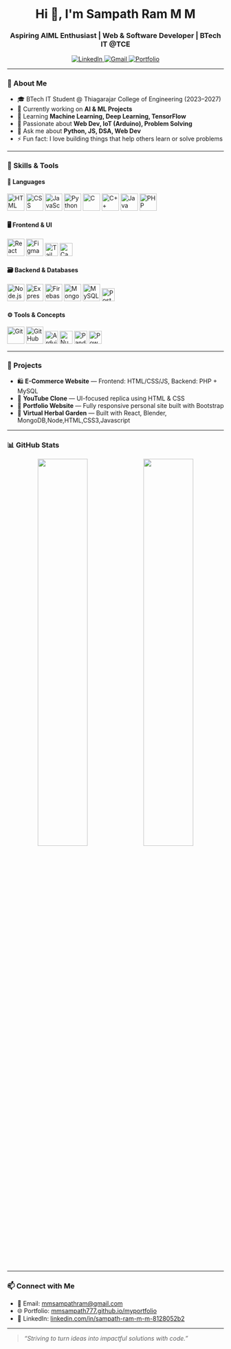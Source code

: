 <h1 align="center">Hi 👋, I'm Sampath Ram M M</h1>
<h3 align="center">Aspiring AIML Enthusiast | Web & Software Developer | BTech IT @TCE</h3>

<p align="center">
  <a href="https://www.linkedin.com/in/sampath-ram-m-m-8128052b2" target="_blank">
    <img src="https://img.shields.io/badge/LinkedIn-blue?style=for-the-badge&logo=linkedin" alt="LinkedIn" />
  </a>
  <a href="mailto:mmsampathram@gmail.com">
    <img src="https://img.shields.io/badge/Gmail-red?style=for-the-badge&logo=gmail&logoColor=white" alt="Gmail" />
  </a>
  <a href="https://mmsampath777.github.io/myportfolio/">
    <img src="https://img.shields.io/badge/Portfolio-000?style=for-the-badge&logo=Firefox&logoColor=orange" alt="Portfolio" />
  </a>
</p>

---

### 💫 About Me

- 🎓 BTech IT Student @ Thiagarajar College of Engineering (2023–2027)
- 🔭 Currently working on **AI & ML Projects**
- 🌱 Learning **Machine Learning, Deep Learning, TensorFlow**
- 🧠 Passionate about **Web Dev, IoT (Arduino), Problem Solving**
- 💬 Ask me about **Python, JS, DSA, Web Dev**
- ⚡ Fun fact: I love building things that help others learn or solve problems

---

### 🧠 Skills & Tools

#### 🔷 Languages

<p>
  <img src="https://cdn.jsdelivr.net/gh/devicons/devicon/icons/html5/html5-original.svg" width="40" alt="HTML"/>
  <img src="https://cdn.jsdelivr.net/gh/devicons/devicon/icons/css3/css3-original.svg" width="40" alt="CSS"/>
  <img src="https://cdn.jsdelivr.net/gh/devicons/devicon/icons/javascript/javascript-original.svg" width="40" alt="JavaScript"/>
  <img src="https://cdn.jsdelivr.net/gh/devicons/devicon/icons/python/python-original.svg" width="40" alt="Python"/>
  <img src="https://cdn.jsdelivr.net/gh/devicons/devicon/icons/c/c-original.svg" width="40" alt="C"/>
  <img src="https://cdn.jsdelivr.net/gh/devicons/devicon/icons/cplusplus/cplusplus-original.svg" width="40" alt="C++"/>
  <img src="https://cdn.jsdelivr.net/gh/devicons/devicon/icons/java/java-original.svg" width="40" alt="Java"/>
  <img src="https://cdn.jsdelivr.net/gh/devicons/devicon/icons/php/php-original.svg" width="40" alt="PHP"/>
</p>

#### 🖥️ Frontend & UI

<p>
  <img src="https://cdn.jsdelivr.net/gh/devicons/devicon/icons/react/react-original.svg" width="40" alt="React"/>
  <img src="https://cdn.jsdelivr.net/gh/devicons/devicon/icons/figma/figma-original.svg" width="40" alt="Figma"/>
  <img src="https://img.shields.io/badge/Tailwind_CSS-38B2AC?style=for-the-badge&logo=tailwind-css&logoColor=white" height="30" alt="Tailwind"/>
  <img src="https://img.shields.io/badge/Canva-00C4CC?style=for-the-badge&logo=Canva&logoColor=white" height="30" alt="Canva"/>
</p>

#### 🗃️ Backend & Databases

<p>
  <img src="https://cdn.jsdelivr.net/gh/devicons/devicon/icons/nodejs/nodejs-original.svg" width="40" alt="Node.js"/>
  <img src="https://cdn.jsdelivr.net/gh/devicons/devicon/icons/express/express-original.svg" width="40" alt="Express"/>
  <img src="https://cdn.jsdelivr.net/gh/devicons/devicon/icons/firebase/firebase-plain.svg" width="40" alt="Firebase"/>
  <img src="https://cdn.jsdelivr.net/gh/devicons/devicon/icons/mongodb/mongodb-original.svg" width="40" alt="MongoDB"/>
  <img src="https://cdn.jsdelivr.net/gh/devicons/devicon/icons/mysql/mysql-original.svg" width="40" alt="MySQL"/>
  <img src="https://img.shields.io/badge/Postman-FF6C37?style=for-the-badge&logo=postman&logoColor=white" height="30" alt="Postman"/>
</p>

#### ⚙️ Tools & Concepts

<p>
  <img src="https://cdn.jsdelivr.net/gh/devicons/devicon/icons/git/git-original.svg" width="40" alt="Git"/>
  <img src="https://cdn.jsdelivr.net/gh/devicons/devicon/icons/github/github-original.svg" width="40" alt="GitHub"/>
  <img src="https://img.shields.io/badge/Arduino-00979D?style=for-the-badge&logo=arduino&logoColor=white" height="30" alt="Arduino"/>
  <img src="https://img.shields.io/badge/Numpy-013243?style=for-the-badge&logo=numpy&logoColor=white" height="30" alt="NumPy"/>
  <img src="https://img.shields.io/badge/Pandas-150458?style=for-the-badge&logo=pandas&logoColor=white" height="30" alt="Pandas"/>
  <img src="https://img.shields.io/badge/PowerBI-F2C811?style=for-the-badge&logo=powerbi&logoColor=black" height="30" alt="Power BI"/>
</p>

---

### 🚀 Projects

- 🛍️ **E-Commerce Website** — Frontend: HTML/CSS/JS, Backend: PHP + MySQL  
- 🎥 **YouTube Clone** — UI-focused replica using HTML & CSS  
- 💼 **Portfolio Website** — Fully responsive personal site built with Bootstrap  
- 🌿 **Virtual Herbal Garden** — Built with React, Blender, MongoDB,Node,HTML,CSS3,Javascript

---

### 📊 GitHub Stats

<p align="center">
  <img src="https://github-readme-stats.vercel.app/api?username=mmsampath777&show_icons=true&theme=tokyonight" width="48%"/>
  <img src="https://github-readme-streak-stats.herokuapp.com/?user=mmsampath777&theme=tokyonight" width="48%"/>
</p>

---

### 📫 Connect with Me

- 📧 Email: [mmsampathram@gmail.com](mailto:mmsampathram@gmail.com)
- 🌐 Portfolio: [mmsampath777.github.io/myportfolio](https://mmsampath777.github.io/myportfolio/)
- 💼 LinkedIn: [linkedin.com/in/sampath-ram-m-m-8128052b2](https://www.linkedin.com/in/sampath-ram-m-m-8128052b2)

---

> *“Striving to turn ideas into impactful solutions with code.”*

